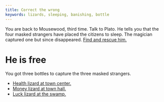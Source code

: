 ```yaml
---
title: Correct the wrong
keywords: lizards, sleeping, banishing, bottle
---
```


You are back to Mousewood, third time.
Talk to Plato. He tells you that the four masked strangers have placed the citizens to sleep. The magician captured one but since disappeared. [Find and rescue him.](010-magician.md)

# He is free
You got three bottles to capture the three masked strangers.
 - [Health lizard at town center.](020-health.md)
 - [Money lizard at town hall.](030-money.md)
 - [Luck lizard at the swamp.](040-luck/index.md)
